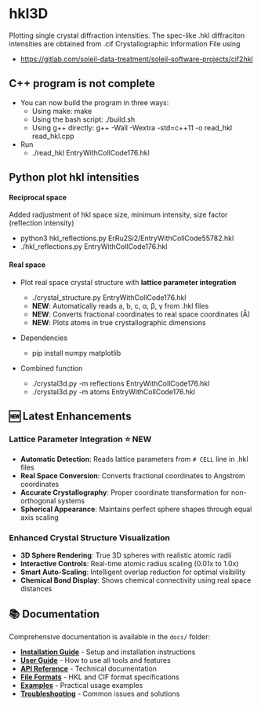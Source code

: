 # hkl3D

Plotting single crystal diffraction intensities.
The spec-like .hkl diffraciton intensities are obtained from .cif Crystallographic Information File using
* https://gitlab.com/soleil-data-treatment/soleil-software-projects/cif2hkl

## C++ program is not complete

* You can now build the program in three ways:
	* Using make: make
	* Using the bash script: ./build.sh
	* Using g++ directly: g++ -Wall -Wextra -std=c++11 -o read_hkl read_hkl.cpp
* Run
	* ./read_hkl EntryWithCollCode176.hkl 

## Python plot hkl intensities

#### Reciprocal space

Added radjustment of hkl space size, minimum intensity, size factor (reflection intensity)

* python3 hkl_reflections.py ErRu2Si2/EntryWithCollCode55782.hkl
* ./hkl_reflections.py EntryWithCollCode176.hkl

#### Real space

* Plot real space crystal structure with **lattice parameter integration**
	* ./crystal_structure.py EntryWithCollCode176.hkl
	* **NEW**: Automatically reads a, b, c, α, β, γ from .hkl files
	* **NEW**: Converts fractional coordinates to real space coordinates (Å)
	* **NEW**: Plots atoms in true crystallographic dimensions
* Dependencies
	* pip install numpy matplotlib

* Combined function
	* ./crystal3d.py -m reflections EntryWithCollCode176.hkl
	* ./crystal3d.py -m atoms EntryWithCollCode176.hkl

## 🆕 **Latest Enhancements**

### **Lattice Parameter Integration** ⭐ **NEW**
* **Automatic Detection**: Reads lattice parameters from `# CELL` line in .hkl files
* **Real Space Conversion**: Converts fractional coordinates to Angstrom coordinates
* **Accurate Crystallography**: Proper coordinate transformation for non-orthogonal systems
* **Spherical Appearance**: Maintains perfect sphere shapes through equal axis scaling

### **Enhanced Crystal Structure Visualization**
* **3D Sphere Rendering**: True 3D spheres with realistic atomic radii
* **Interactive Controls**: Real-time atomic radius scaling (0.01x to 1.0x)
* **Smart Auto-Scaling**: Intelligent overlap reduction for optimal visibility
* **Chemical Bond Display**: Shows chemical connectivity using real space distances

## 📚 Documentation

Comprehensive documentation is available in the `docs/` folder:

* **[Installation Guide](docs/installation.md)** - Setup and installation instructions
* **[User Guide](docs/user-guide.md)** - How to use all tools and features
* **[API Reference](docs/api-reference.md)** - Technical documentation
* **[File Formats](docs/file-formats.md)** - HKL and CIF format specifications
* **[Examples](docs/examples.md)** - Practical usage examples
* **[Troubleshooting](docs/troubleshooting.md)** - Common issues and solutions